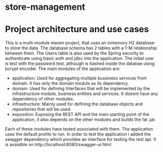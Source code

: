 # store-management
<h1>Project architecture and use cases</h1>
This is a multi-module maven project, that uses an inmemory H2 database to store the data. 
The database schema has 2 tables with a 1-M relationship between them.
The Users table is also used by the Spring security to authenticate using basic auth and jdbc into the application.
The initial user is test with the password test, although is hashed inside the databse using bcrypt encoder.
The main modules of the application are:

- application: Used for aggregating multiple bussiness services from domain. It has only the domain module as its dependency.
- domain: Used for defining Interfaces that will be implemented by the infrastructure module, business entities and services. It
  doesnt have any dependency of other modules.
- infrastructure: Mainly used for defining the database objects and repositories that will be used.
- exposition: Exposing the REST API and the main starting point of the application, it also depends on the other modules and builds the fat .jar.

Each of these modules have tested associated with them. The application uses the default profile to run.
In order to test the application i added the swagger dependency which provides an interface for testing the rest api. It is avaialble on
http://localhost:8080/swagger-ui.html
